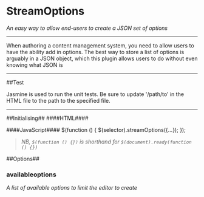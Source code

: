 # StreamOptions #
*An easy way to allow end-users to create a JSON set of options*


----------


When authoring a content management system, you need to allow users to have the ability add in options. The best way to store a list of options is arguably in a JSON object, which this plugin allows users to do without even knowing what JSON is


----------

##Test

Jasmine is used to run the unit tests. Be sure to update '/path/to' in the HTML file to the path to the specified file.

----------


##Initialising##
####HTML####
    <script type="text/javascript" src="/path/to/streamoptions.js"></script>
    <link rel="stylesheet" type="text/css" href="/path/to/streamoptions.css">

####JavaScript####
    $(function () {
        $(selector).streamOptions({...});
    });
> *NB, `$(function () {})` is shorthand for `$(document).ready(function () {})`*

##Options##

### availableoptions
*A list of available options to limit the editor to create*
